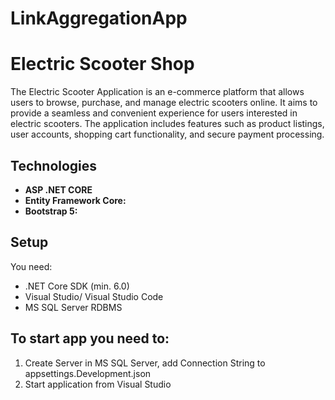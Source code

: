 # LinkAggregationApp

<!DOCTYPE html>
<html>
<head>
</head>
<body>

<h1>Electric Scooter Shop</h1>


<p>The Electric Scooter Application is an e-commerce platform that allows users to browse, purchase, and manage electric scooters online. It aims to provide a seamless and convenient experience for users interested in electric scooters. The application includes features such as product listings, user accounts, shopping cart functionality, and secure payment processing.</p>

<h2>Technologies</h2>

<ul>
  <li><strong>ASP .NET CORE</strong> </li>
  <li><strong>Entity Framework Core:</strong> </li>
  <li><strong>Bootstrap 5:</strong> </li>
</ul>

<h2>Setup </h2>
<p>You need:</p>

<ul>
  <li>.NET Core SDK (min. 6.0)</li>
  <li>Visual Studio/ Visual Studio Code</li>
  <li>MS SQL Server RDBMS</li>
</ul>

<h2>To start app you need to:</h2>

<ol>
  <li>Create Server in MS SQL Server, add Connection String to appsettings.Development.json</li>
  <li>Start application from Visual Studio</li>
</ol>

</body>
</html>
